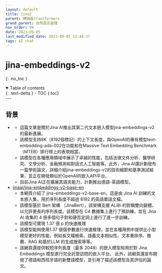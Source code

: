 ```yaml
---
layout: default
title: jina2
parent: 轉換器transformers
grand_parent: 自然語言處理
nav_order: 99
date: 2023-09-05
last_modified_date: 2023-09-05 13:44:37
tags: AI chat
---
```



# jina-embeddings-v2
{: .no_toc }

<details open markdown="block">
  <summary>
    Table of contents
  </summary>
  {: .text-delta }
- TOC
{:toc}
</details>
---

## 背景

- [](https://www.marktechpost.com/2023/11/01/jina-ai-introduces-jina-embeddings-v2-the-worlds-first-8k-open-source-text-embedding-models/)
  - 這篇文章是關於Jina AI推出其第二代文本嵌入模型jina-embeddings-v2的最新進展。
  - 該模型支持8K（8192個標記）的上下文長度，與OpenAI的專有模型text-embedding-ada-002在功能和在Massive Text Embedding Benchmark（MTEB）排行榜上的表現相當。
  - 該模型在各種應用領域中展示了卓越的性能，包括法律文件分析、醫學研究、文學分析、金融預測和對話式人工智能等。此外，Jina AI還計劃發布一篇學術論文，詳細介紹jina-embeddings-v2的技術細節和基準測試結果，並正在開發類似於OpenAI的嵌入API平台。
  - 目前Jina AI正在擴展其語言能力，計劃推出德語-英語模型。
- [jinaai/jina-embeddings-v2-base-en](https://huggingface.co/jinaai/jina-embeddings-v2-base-en)
  - 本網頁介紹了 jina-embeddings-v2-base-en，這是由 Jina AI 訓練的文本嵌入集，用於序列長度不超過 8192 的英語單語文檔。
  - 該模型基於 Bert 架構 （JinaBert），該架構支援 ALiBi 的對稱雙向變體，以允許更長的序列長度。該模型在 C4 數據集上進行了預訓練，並在 Jina AI 收集的 4 億多個句子對和硬否定詞上進行了進一步訓練。
  - 該模型可實現 1.37 億 p 的快速推理
  - 該模型能夠使用1.37 億個參數進行快速推理，並在各種用例中提供比小型模型更好的性能，例如長文檔檢索、語義文本相似性、文本重排序、推薦、RAG 和基於LLM 的生成搜索等等。
  - 該網頁還提供較短序列長度（最多 2048）的嵌入模型和用於對 Jina Embeddings 模型進行完全託管訪問的嵌入平台。 此外，該網頁還宣布開發了德語和西班牙語的新雙語模型，並引用了描述該模型及其評估的論文。